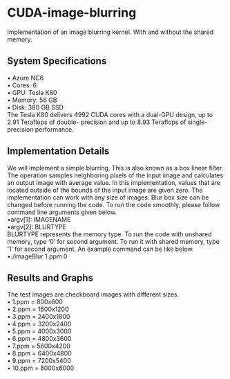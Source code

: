 # CUDA-image-blurring
Implementation of an image blurring kernel. With and without the shared memory.
## System Specifications
• Azure NC6 </br>
• Cores: 6 </br>
• GPU: Tesla K80 </br>
• Memory: 56 GB </br>
• Disk: 380 GB SSD </br>
The Tesla K80 delivers 4992 CUDA cores with a dual-GPU design, up to 2.91 Teraflops of double- precision and up to 8.93 Teraflops of single-precision performance.

## Implementation Details
We will implement a simple blurring. This is also known as a box linear filter. The operation samples neighboring pixels of the input image and calculates an output image with average value. In this implementation, values that are located outside of the bounds of the input image are given zero. The implementation can work with any size of images. Blur box size can be changed before running the code.
To run the code smoothly, please follow command line arguments given below. </br>
  •argv[1]: IMAGENAME </br>
  •argv[2]: BLURTYPE </br>
BLURTYPE represents the memory type. To run the code with unshared memory, type ‘0’ for second argument. To run it with shared memory, type ‘1’ for second argument.
An example command can be like below.</br>
  •./imageBlur 1.ppm 0 </br>
  
  ## Results and Graphs
  The test images are checkboard images with different sizes. </br>
  • 1.ppm = 800x600 </br>
  • 2.ppm = 1600x1200 </br>
  • 3.ppm = 2400x1800 </br>
  • 4.ppm = 3200x2400 </br>
  • 5.ppm = 4000x3000 </br>
  • 6.ppm = 4800x3600 </br>
  • 7.ppm = 5600x4200 </br>
  • 8.ppm = 6400x4800 </br>
  • 9.ppm = 7200x5400 </br>
  • 10.ppm = 8000x6000 </br>
  
